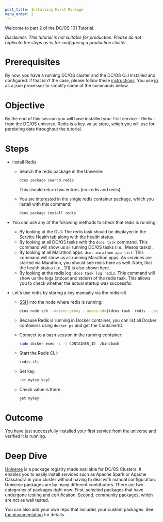 ```yaml
---
post_title: Installing First Package
menu_order: 2
---
```


Welcome to part 2 of the DC/OS 101 Tutorial.

*Disclaimer: This tutorial is not suitable for production. Please do not replicate the steps as-is for configuring a production cluster.*

# Prerequisites
By now, you have a running DC/OS cluster and the DC/OS CLI installed and configured. If that isn't the case, please follow these [instructions](/docs/1.10/tutorials/dcos-101/cli/).
You use [jq](https://stedolan.github.io/jq/) as a json processor to simplify some of the commands below.

# Objective
By the end of this session you will have installed your first service - Redis - from the DC/OS universe. Redis is a key-value store, which you will use for persisting data throughout the tutorial.

# Steps
  * Install Redis
      * Search the redis package in the Universe: 
      
        ```bash
        dcos package search redis
        ```
        
        This should return two entries (mr-redis and redis).
        
      * You are interested in the single redis container package, which you install with this command:
      
        ```bash
        dcos package install redis
        ```
        
  * You can use any of the following methods to check that redis is running:
      * By looking at the GUI: The redis task should be displayed in the Service Health tab along with the health status.
      * By looking at all DC/OS tasks with the `dcos task` command. This command will show us all running DC/OS tasks (i.e., Mesos tasks).
      * By looking at all Marathon apps: `dcos marathon app list`. This command will show us all running Marathon apps. As services are started via Marathon, you should see redis here as well. Note, that the health status (i.e., 1/1) is also shown here.
      * By looking at the redis log: `dcos task log redis`. This command will show us the logs (stdout and stderr) of the redis task. This allows you to check whether the actual startup was successful.
  * Let's use redis by storing a key manually via the redis-cli
      * [SSH](/docs/1.10/administering-clusters/sshcluster/) into the node where redis is running: 
      
        ```bash
        dcos node ssh --master-proxy --mesos-id=$(dcos task  redis --json |  jq -r '.[] | .slave_id')
        ```
    
      * Because Redis is running in Docker container, you can list all Docker containers using `docker ps` and get the ContainerID.
      * Connect to a bash session in the running container: 
      
        ```bash
        sudo docker exec -i -t CONTAINER_ID  /bin/bash
        ```
        
      * Start the Redis CLI: 
      
        ```bash
        redis-cli
        ```
        
      * Set key: 
      
        ```bash
        set mykey key1
        ```
        
      * Check value is there:
      
        ```bash
        get mykey
        ```

# Outcome
  You have just successfully installed your first service from the universe and verified it is running.

# Deep Dive
  [Universe](https://github.com/mesosphere/universe) is a package registry made available for DC/OS Clusters.
  It enables you to easily install services such as Apache Spark or Apache Cassandra in your cluster without having to deal with manual configuration. Universe packages are by many different contributors. There are two categories of packages right now:
  First, selected packages that have undergone testing and certification. Second, community packages, which are not as well tested.

  You can also add your own repo that includes your custom packages. See [the documentation](https://docs.mesosphere.com/1.10/administering-clusters/repo/) for details.
